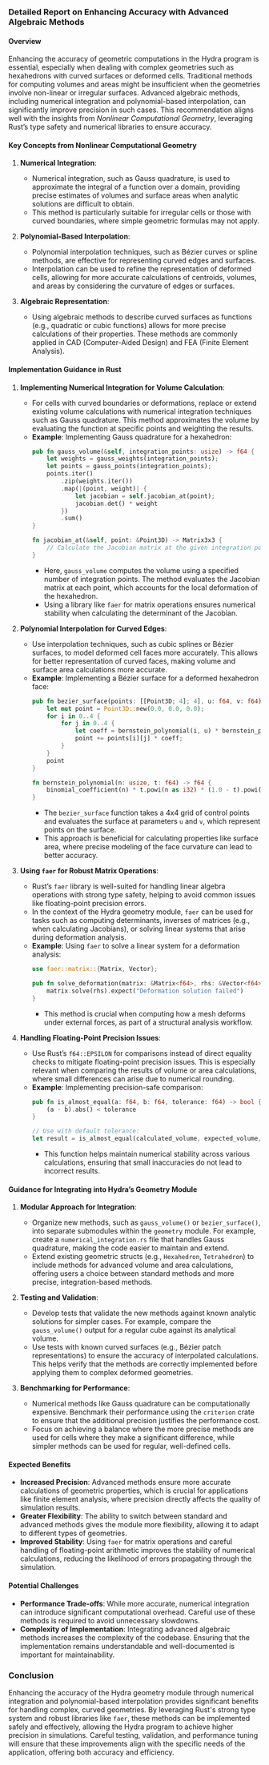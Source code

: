 ### Detailed Report on Enhancing Accuracy with Advanced Algebraic Methods

#### Overview
Enhancing the accuracy of geometric computations in the Hydra program is essential, especially when dealing with complex geometries such as hexahedrons with curved surfaces or deformed cells. Traditional methods for computing volumes and areas might be insufficient when the geometries involve non-linear or irregular surfaces. Advanced algebraic methods, including numerical integration and polynomial-based interpolation, can significantly improve precision in such cases. This recommendation aligns well with the insights from *Nonlinear Computational Geometry*, leveraging Rust’s type safety and numerical libraries to ensure accuracy.

#### Key Concepts from Nonlinear Computational Geometry
1. **Numerical Integration**:
   - Numerical integration, such as Gauss quadrature, is used to approximate the integral of a function over a domain, providing precise estimates of volumes and surface areas when analytic solutions are difficult to obtain.
   - This method is particularly suitable for irregular cells or those with curved boundaries, where simple geometric formulas may not apply.

2. **Polynomial-Based Interpolation**:
   - Polynomial interpolation techniques, such as Bézier curves or spline methods, are effective for representing curved edges and surfaces.
   - Interpolation can be used to refine the representation of deformed cells, allowing for more accurate calculations of centroids, volumes, and areas by considering the curvature of edges or surfaces.

3. **Algebraic Representation**:
   - Using algebraic methods to describe curved surfaces as functions (e.g., quadratic or cubic functions) allows for more precise calculations of their properties. These methods are commonly applied in CAD (Computer-Aided Design) and FEA (Finite Element Analysis).

#### Implementation Guidance in Rust

1. **Implementing Numerical Integration for Volume Calculation**:
   - For cells with curved boundaries or deformations, replace or extend existing volume calculations with numerical integration techniques such as Gauss quadrature. This method approximates the volume by evaluating the function at specific points and weighting the results.
   - **Example**: Implementing Gauss quadrature for a hexahedron:
     ```rust
     pub fn gauss_volume(&self, integration_points: usize) -> f64 {
         let weights = gauss_weights(integration_points);
         let points = gauss_points(integration_points);
         points.iter()
             .zip(weights.iter())
             .map(|(point, weight)| {
                 let jacobian = self.jacobian_at(point);
                 jacobian.det() * weight
             })
             .sum()
     }

     fn jacobian_at(&self, point: &Point3D) -> Matrix3x3 {
         // Calculate the Jacobian matrix at the given integration point
     }
     ```
     - Here, `gauss_volume` computes the volume using a specified number of integration points. The method evaluates the Jacobian matrix at each point, which accounts for the local deformation of the hexahedron.
     - Using a library like `faer` for matrix operations ensures numerical stability when calculating the determinant of the Jacobian.

2. **Polynomial Interpolation for Curved Edges**:
   - Use interpolation techniques, such as cubic splines or Bézier surfaces, to model deformed cell faces more accurately. This allows for better representation of curved faces, making volume and surface area calculations more accurate.
   - **Example**: Implementing a Bézier surface for a deformed hexahedron face:
     ```rust
     pub fn bezier_surface(points: [[Point3D; 4]; 4], u: f64, v: f64) -> Point3D {
         let mut point = Point3D::new(0.0, 0.0, 0.0);
         for i in 0..4 {
             for j in 0..4 {
                 let coeff = bernstein_polynomial(i, u) * bernstein_polynomial(j, v);
                 point += points[i][j] * coeff;
             }
         }
         point
     }

     fn bernstein_polynomial(n: usize, t: f64) -> f64 {
         binomial_coefficient(n) * t.powi(n as i32) * (1.0 - t).powi((3 - n) as i32)
     }
     ```
     - The `bezier_surface` function takes a 4x4 grid of control points and evaluates the surface at parameters `u` and `v`, which represent points on the surface.
     - This approach is beneficial for calculating properties like surface area, where precise modeling of the face curvature can lead to better accuracy.

3. **Using `faer` for Robust Matrix Operations**:
   - Rust’s `faer` library is well-suited for handling linear algebra operations with strong type safety, helping to avoid common issues like floating-point precision errors.
   - In the context of the Hydra geometry module, `faer` can be used for tasks such as computing determinants, inverses of matrices (e.g., when calculating Jacobians), or solving linear systems that arise during deformation analysis.
   - **Example**: Using `faer` to solve a linear system for a deformation analysis:
     ```rust
     use faer::matrix::{Matrix, Vector};

     pub fn solve_deformation(matrix: &Matrix<f64>, rhs: &Vector<f64>) -> Vector<f64> {
         matrix.solve(rhs).expect("Deformation solution failed")
     }
     ```
     - This method is crucial when computing how a mesh deforms under external forces, as part of a structural analysis workflow.

4. **Handling Floating-Point Precision Issues**:
   - Use Rust’s `f64::EPSILON` for comparisons instead of direct equality checks to mitigate floating-point precision issues. This is especially relevant when comparing the results of volume or area calculations, where small differences can arise due to numerical rounding.
   - **Example**: Implementing precision-safe comparison:
     ```rust
     pub fn is_almost_equal(a: f64, b: f64, tolerance: f64) -> bool {
         (a - b).abs() < tolerance
     }

     // Use with default tolerance:
     let result = is_almost_equal(calculated_volume, expected_volume, f64::EPSILON);
     ```
     - This function helps maintain numerical stability across various calculations, ensuring that small inaccuracies do not lead to incorrect results.

#### Guidance for Integrating into Hydra’s Geometry Module
1. **Modular Approach for Integration**:
   - Organize new methods, such as `gauss_volume()` or `bezier_surface()`, into separate submodules within the `geometry` module. For example, create a `numerical_integration.rs` file that handles Gauss quadrature, making the code easier to maintain and extend.
   - Extend existing geometric structs (e.g., `Hexahedron`, `Tetrahedron`) to include methods for advanced volume and area calculations, offering users a choice between standard methods and more precise, integration-based methods.

2. **Testing and Validation**:
   - Develop tests that validate the new methods against known analytic solutions for simpler cases. For example, compare the `gauss_volume()` output for a regular cube against its analytical volume.
   - Use tests with known curved surfaces (e.g., Bézier patch representations) to ensure the accuracy of interpolated calculations. This helps verify that the methods are correctly implemented before applying them to complex deformed geometries.

3. **Benchmarking for Performance**:
   - Numerical methods like Gauss quadrature can be computationally expensive. Benchmark their performance using the `criterion` crate to ensure that the additional precision justifies the performance cost.
   - Focus on achieving a balance where the more precise methods are used for cells where they make a significant difference, while simpler methods can be used for regular, well-defined cells.

#### Expected Benefits
- **Increased Precision**: Advanced methods ensure more accurate calculations of geometric properties, which is crucial for applications like finite element analysis, where precision directly affects the quality of simulation results.
- **Greater Flexibility**: The ability to switch between standard and advanced methods gives the module more flexibility, allowing it to adapt to different types of geometries.
- **Improved Stability**: Using `faer` for matrix operations and careful handling of floating-point arithmetic improves the stability of numerical calculations, reducing the likelihood of errors propagating through the simulation.

#### Potential Challenges
- **Performance Trade-offs**: While more accurate, numerical integration can introduce significant computational overhead. Careful use of these methods is required to avoid unnecessary slowdowns.
- **Complexity of Implementation**: Integrating advanced algebraic methods increases the complexity of the codebase. Ensuring that the implementation remains understandable and well-documented is important for maintainability.

### Conclusion
Enhancing the accuracy of the Hydra geometry module through numerical integration and polynomial-based interpolation provides significant benefits for handling complex, curved geometries. By leveraging Rust's strong type system and robust libraries like `faer`, these methods can be implemented safely and effectively, allowing the Hydra program to achieve higher precision in simulations. Careful testing, validation, and performance tuning will ensure that these improvements align with the specific needs of the application, offering both accuracy and efficiency.